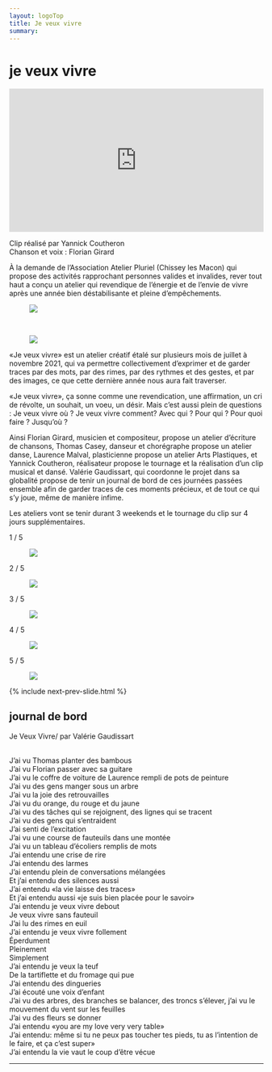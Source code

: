 ```yaml
---
layout: logoTop
title: Je veux vivre
summary: 
---
```

<h1>je veux vivre</h1>
<div style="position: relative; padding-top: 56.25%;"><iframe src="https://iframe.mediadelivery.net/embed/13613/bb65a658-b11a-4baf-9f65-131185d5b087?autoplay=false&preload=false" loading="lazy" style="border: none; position: absolute; top: 0; height: 100%; width: 100%;" allow="accelerometer; gyroscope; autoplay; encrypted-media; picture-in-picture;" allowfullscreen="true"></iframe></div>
<p class="cite">Clip réalisé par Yannick Coutheron<br>Chanson et voix&nbsp;:&nbsp;Florian Girard</p>

<p class="intro-text">À la demande de l’Association Atelier Pluriel (Chissey les Macon) qui propose des activités rapprochant personnes valides et invalides, <span class="rever-typog">rever tout haut</span> a conçu un atelier qui revendique de l’énergie et de l’envie de vivre après une année bien déstabilisante et pleine d’empêchements.</p>
<div class="center-big-block">
<figure>
      <img src="https://res.cloudinary.com/dnxcesebo/image/upload/q_auto,f_auto/v1632146607/Je-veux-vivre-R_mawpnh.png">
      <figcaption class="figCapCenter"></figcaption>
    </figure>
    <br>
     <figure>
      <img src="https://res.cloudinary.com/dnxcesebo/image/upload/q_auto,f_auto/v1632146605/Je-veux-vivre-V_tfdakn.png">
      <figcaption class="figCapCenter"></figcaption>
    </figure>
</div>

<p class="intro-text">«Je veux vivre» est un atelier créatif étalé sur plusieurs mois de juillet à novembre 2021, qui va permettre collectivement d’exprimer et de garder traces par des mots, par des rimes, par des rythmes et des gestes, et  par des images, ce que cette dernière année nous aura fait traverser.</p>

<p class="intro-text">«Je veux vivre», ça sonne comme une revendication, une affirmation, un cri de révolte, un souhait, un voeu, un désir. Mais c’est aussi plein de questions :
Je veux vivre où ? Je veux vivre comment? Avec qui ? Pour qui ? Pour quoi faire ? Jusqu’où ?</p>

<p class="intro-text">Ainsi Florian Girard, musicien et compositeur, propose un atelier d’écriture de chansons, Thomas Casey, danseur et chorégraphe propose un atelier danse, Laurence Malval, plasticienne propose un atelier Arts Plastiques, et Yannick Coutheron, réalisateur propose le tournage et la réalisation d’un clip musical et dansé. 
Valérie Gaudissart, qui coordonne le projet dans sa globalité propose de tenir un journal de bord de ces journées passées ensemble afin de garder traces de ces moments précieux, et de tout ce qui s’y joue, même de manière infime.</p>

<p class="intro-text">Les ateliers vont se tenir durant 3 weekends et le tournage du clip sur 4 jours supplémentaires.</p>

<!-- Slideshow container -->
<div class="slideshow-container">

  <!-- Full-width images with number and caption text -->

  <div class="mySlides">
    <div class="numbertext">1 / 5</div>
    <figure>
      <img src="https://res.cloudinary.com/dnxcesebo/image/upload/f_auto,q_auto,w_800/v1630406353/laurence-a%CC%80-l_oeuvre_i4qnty.png">
      <figcaption class="figCapCenter"></figcaption>
    </figure>
  </div>

  <div class="mySlides">
    <div class="numbertext">2 / 5</div>
    <figure>
      <img src="https://res.cloudinary.com/dnxcesebo/image/upload/f_auto,q_auto,w_800/v1630406598/flo_thomas_wheel-chair-smile_zxmv4h.png">
      <figcaption class="figCapCenter"></figcaption>
    </figure>
  </div>

  <div class="mySlides">
    <div class="numbertext">3 / 5</div>
    <figure>
      <img src="https://res.cloudinary.com/dnxcesebo/image/upload/f_auto,q_auto,w_800/v1630406842/dans-atelier-dessin-vertical_oqbyzl.png">
      <figcaption class="figCapCenter"></figcaption>
    </figure>
  </div>

  <div class="mySlides">
    <div class="numbertext">4 / 5</div>
    <figure>
      <img src="https://res.cloudinary.com/dnxcesebo/image/upload/f_auto,q_auto,w_800/v1630407039/flo-a%CC%80-l_oeuvre_lorf3a.png">
      <figcaption class="figCapCenter"></figcaption>
    </figure>
  </div>

  <div class="mySlides">
    <div class="numbertext">5 / 5</div>
    <figure>
      <img src="https://res.cloudinary.com/dnxcesebo/image/upload/f_auto,q_auto,w_800/v1630407330/oeuvre-collectif-dehors_mgorsl.png">
      <figcaption class="figCapCenter"></figcaption>
    </figure>
  </div>
  
 {% include next-prev-slide.html %}

</div>
<script type="text/javascript" src="/js/slideshow.js"></script>



<h2>journal de bord</h2>
<!-- <h2 style="color: #aaa;">1er week end</h2> -->
<div class="institutions">
<p class="chansons_spoken">Je Veux Vivre/ par Valérie Gaudissart<br><br>

J’ai vu Thomas planter des bambous<br>
J’ai vu Florian passer avec sa guitare<br>
J’ai vu le coffre de voiture de Laurence rempli de pots de peinture<br>
J’ai vu des gens manger sous un arbre<br>
J’ai vu la joie des retrouvailles<br>
J’ai vu du orange, du rouge et du jaune<br>
J’ai vu des tâches qui se rejoignent, des lignes qui se tracent<br>
J’ai vu des gens qui s’entraident<br>
J’ai senti de l’excitation<br>
J’ai vu une course de fauteuils dans une montée<br>
J’ai vu un tableau d’écoliers remplis de mots<br>
J’ai entendu une crise de rire<br>
J’ai entendu des larmes<br>
J’ai entendu plein de conversations mélangées<br>
Et j’ai entendu des silences aussi<br>
J’ai entendu «la vie laisse des traces» <br>
Et j’ai entendu aussi «je suis bien placée pour le savoir»<br>
J’ai entendu je veux vivre debout<br>
Je veux vivre sans fauteuil<br>
J’ai lu des rimes en euil<br>
J’ai entendu je veux vivre follement<br>
Éperdument<br>
Pleinement<br>
Simplement<br>
J’ai entendu je veux la teuf<br>
De la tartiflette et du fromage qui pue<br>
J’ai entendu des dingueries<br>
J’ai écouté une voix d’enfant<br>
J’ai vu des arbres, des branches se balancer, des troncs s’élever, j’ai vu le mouvement du vent sur les feuilles<br>
J’ai vu des fleurs se donner<br>
J’ai entendu «you are my love very very table»<br>
J’ai entendu: même si tu ne peux pas toucher tes pieds, tu as l’intention de le faire, et ça c’est super»<br>
J’ai entendu la vie vaut le coup d’être vécue
</p>
<hr>
</div>